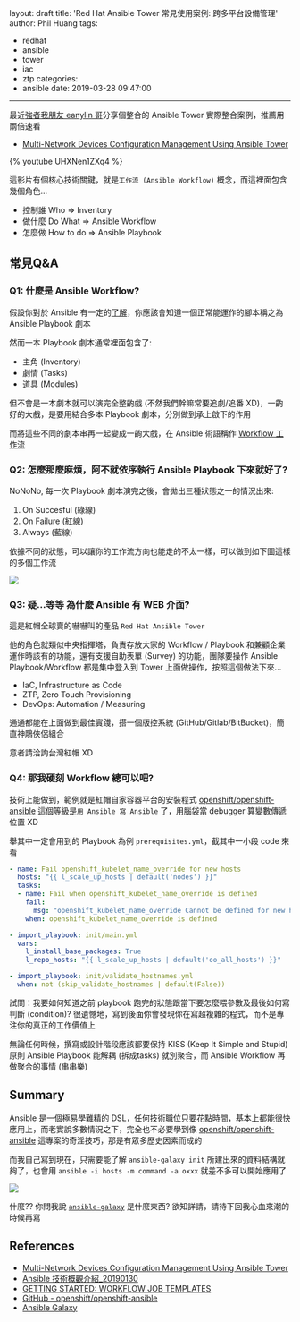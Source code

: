 layout: draft
title: 'Red Hat Ansible Tower 常見使用案例: 跨多平台設備管理'
author: Phil Huang
tags:
  - redhat
  - ansible
  - tower
  - iac
  - ztp
categories:
  - ansible
date: 2019-03-28 09:47:00
---
最近[強者我朋友 eanylin 哥][5]分享個整合的 Ansible Tower 實際整合案例，推薦用兩倍速看

- [Multi-Network Devices Configuration Management Using Ansible Tower][1]

{% youtube UHXNen1ZXq4 %}

這影片有個核心技術關鍵，就是`工作流 (Ansible Workflow)` 概念，而這裡面包含幾個角色...

<!--more-->

- 控制誰 Who => Inventory
- 做什麼 Do What => Ansible Workflow
- 怎麼做 How to do => Ansible Playbook

## 常見Q&A
### Q1: 什麼是 Ansible Workflow?

假設你對於 Ansible 有一定的[了解][6]，你應該會知道一個正常能運作的腳本稱之為 Ansible Playbook 劇本

然而一本 Playbook 劇本通常裡面包含了:
- 主角 (Inventory)
- 劇情 (Tasks)
- 道具 (Modules)

但不會是一本劇本就可以演完全整齣戲 (不然我們幹嘛常要追劇/追番 XD)，一齣好的大戲，是要用結合多本 Playbook 劇本，分別做到承上啟下的作用

而將這些不同的劇本串再一起變成一齣大戲，在 Ansible 術語稱作 [Workflow 工作流][7]

### Q2: 怎麼那麼麻煩，阿不就依序執行 Ansible Playbook 下來就好了?

NoNoNo, 每一次 Playbook 劇本演完之後，會拋出三種狀態之一的情況出來:
1. On Succesful (綠線)
2. On Failure (紅線)
3. Always (藍線)

依據不同的狀態，可以讓你的工作流方向也能走的不太一樣，可以做到如下圖這樣的多個工作流

![](/images/workflow-1.jpg)


### Q3: 疑...等等 為什麼 Ansible 有 WEB 介面?

這是紅帽全球賣的嚇嚇叫的產品 `Red Hat Ansible Tower`

他的角色就類似中央指揮塔，負責存放大家的 Workflow / Playbook 和兼顧企業運作時該有的功能，還有支援自助表單 (Survey) 的功能，團隊要操作 Ansible Playbook/Workflow 都是集中登入到 Tower 上面做操作，按照這個做法下來...

- IaC, Infrastructure as Code
- ZTP, Zero Touch Provisioning
- DevOps: Automation / Measuring

通通都能在上面做到最佳實踐，搭一個版控系統 (GitHub/Gitlab/BitBucket)，簡直神鵰俠侶組合

意者請洽詢台灣紅帽 XD 

### Q4: 那我硬刻 Workflow 總可以吧?

技術上能做到，範例就是紅帽自家容器平台的安裝程式 [openshift/openshift-ansible][8]
這個等級是`用 Ansible 寫 Ansible` 了，用腦袋當 debugger 算變數傳遞位置 XD

舉其中一定會用到的 Playbook 為例 `prerequisites.yml`，截其中一小段 code 來看

```yaml
- name: Fail openshift_kubelet_name_override for new hosts
  hosts: "{{ l_scale_up_hosts | default('nodes') }}"
  tasks:
  - name: Fail when openshift_kubelet_name_override is defined
    fail:
      msg: "openshift_kubelet_name_override Cannot be defined for new hosts"
    when: openshift_kubelet_name_override is defined

- import_playbook: init/main.yml
  vars:
    l_install_base_packages: True
    l_repo_hosts: "{{ l_scale_up_hosts | default('oo_all_hosts') }}"

- import_playbook: init/validate_hostnames.yml
  when: not (skip_validate_hostnames | default(False))
```

試問：我要如何知道之前 playbook 跑完的狀態跟當下要怎麼喂參數及最後如何寫判斷 (condition)? 很遺憾地，寫到後面你會發現你在寫超複雜的程式，而不是專注你的真正的工作價值上

無論任何時候，撰寫或設計階段應該都要保持 KISS (Keep It Simple and Stupid) 原則
Ansible Playbook 能解耦 (拆成tasks) 就別聚合，而 Ansible Workflow 再做聚合的事情 (串串樂)

## Summary

Ansible 是一個極易學難精的 DSL，任何技術職位只要花點時間，基本上都能很快應用上，而老實說多數情況之下，完全也不必要學到像 [openshift/openshift-ansible][8] 這專案的奇淫技巧，那是有眾多歷史因素而成的

而我自己寫到現在，只需要能了解 `ansible-galaxy init` 所建出來的資料結構就夠了，也會用 `ansible -i hosts -m command -a oxxx` 就差不多可以開始應用了

![](/images/workflow-2.png)

什麼?? 你問我說 [`ansible-galaxy`][10] 是什麼東西? 欲知詳請，請待下回我心血來潮的時候再寫


## References
- [Multi-Network Devices Configuration Management Using Ansible Tower][1]
- [Ansible 技術概觀介紹_20190130][6]
- [GETTING STARTED: WORKFLOW JOB TEMPLATES][7]
- [GitHub - openshift/openshift-ansible][8]
- [Ansible Galaxy][10]

[1]: https://www.youtube.com/watch?v=UHXNen1ZXq4
[5]: https://www.youtube.com/channel/UCsAGOvR4jdcFQLyTFHnIJgQ/featured
[6]: https://speakerdeck.com/pichuang/ansible-ji-shu-gai-guan-jie-shao-20190130
[7]: https://www.ansible.com/blog/getting-started-workflow-job-templates
[8]: https://github.com/openshift/openshift-ansible/tree/release-3.11
[9]: https://github.com/openshift/openshift-ansible/blob/release-3.11/playbooks/prerequisites.yml
[10]: https://docs.ansible.com/ansible/latest/cli/ansible-galaxy.html